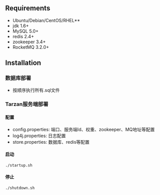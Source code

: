 ## Requirements

- Ubuntu/Debian/CentOS/RHEL**
- jdk 1.6+
- MySQL 5.0+
- redis 2.4+
- zookeeper 3.4+
- RocketMQ 3.2.0+

## Installation

### 数据库部署
- 按顺序执行所有.sql文件

### Tarzan服务端部署
#### 配置
- config.properties: 端口、服务端Id、权重、zookeeper、MQ地址等配置
- log4j.properties: 日志配置
- store.properties: 数据库、redis等配置

#### 启动

    ./startup.sh

#### 停止

    ./shutdown.sh
